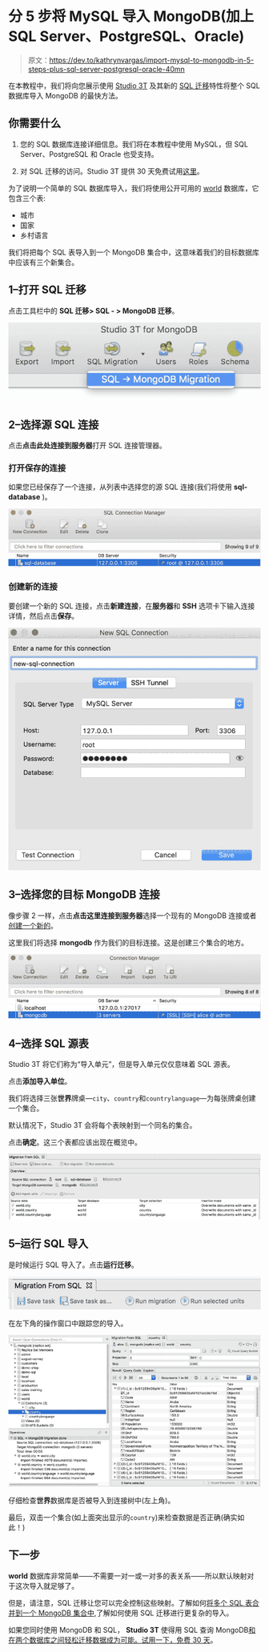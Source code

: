 # 分 5 步将 MySQL 导入 MongoDB(加上 SQL Server、PostgreSQL、Oracle)

> 原文：<https://dev.to/kathrynvargas/import-mysql-to-mongodb-in-5-steps-plus-sql-server-postgresql-oracle-40mn>

在本教程中，我们将向您展示使用 [Studio 3T](https://studio3t.com/) 及其新的 [SQL 迁移](https://studio3t.com/knowledge-base/articles/sql-to-mongodb-migration/)特性将整个 SQL 数据库导入 MongoDB 的最快方法。

## 你需要什么

1.  您的 SQL 数据库连接详细信息。我们将在本教程中使用 MySQL，但 SQL Server、PostgreSQL 和 Oracle 也受支持。

2.  对 SQL 迁移的访问。Studio 3T 提供 30 天免费试用[这里](https://studio3t.com/download/)。

为了说明一个简单的 SQL 数据库导入，我们将使用公开可用的 [world](https://dev.mysql.com/doc/world-setup/en/world-setup-installation.html) 数据库，它包含三个表:

*   城市
*   国家
*   乡村语言

我们将把每个 SQL 表导入到一个 MongoDB 集合中，这意味着我们的目标数据库中应该有三个新集合。

## 1–打开 SQL 迁移

点击工具栏中的 **SQL 迁移> SQL - > MongoDB 迁移**。

[![Open SQL Migration from the toolbar](img/940e12a3dc608acce5700d31774638ec.png "Open SQL Migration from the toolbar")](https://res.cloudinary.com/practicaldev/image/fetch/s--PJ0ohKYb--/c_limit%2Cf_auto%2Cfl_progressive%2Cq_auto%2Cw_880/https://studio3t.com/knowledge-base/wp-content/uploads/sql-migration-toolbar.png)

## 2–选择源 SQL 连接

点击**点击此处连接到服务器**打开 SQL 连接管理器。

### 打开保存的连接

如果您已经保存了一个连接，从列表中选择您的源 SQL 连接(我们将使用 **sql-database** )。

[![Open SQL Connection Manager](img/99c7538d7de0529ab31b746475f3b94e.png "Open SQL Connection Manager")](https://res.cloudinary.com/practicaldev/image/fetch/s--ZFHduIt3--/c_limit%2Cf_auto%2Cfl_progressive%2Cq_auto%2Cw_880/https://studio3t.com/knowledge-base/wp-content/uploads/open-sql-connection-manager.png)

### 创建新的连接

要创建一个新的 SQL 连接，点击**新建连接**，在**服务器**和 **SSH** 选项卡下输入连接详情，然后点击**保存**。

[![Create a new SQL connection](img/6d29111ca3781ecae1e3e6d98028d513.png "Create a new SQL connection")](https://res.cloudinary.com/practicaldev/image/fetch/s--ty22chCb--/c_limit%2Cf_auto%2Cfl_progressive%2Cq_auto%2Cw_880/https://studio3t.com/knowledge-base/wp-content/uploads/new-sql-connection.png)

## 3–选择您的目标 MongoDB 连接

像步骤 2 一样，点击**点击这里连接到服务器**选择一个现有的 MongoDB 连接或者[创建一个新的](https://studio3t.com/knowledge-base/articles/connect-to-mongodb/#create-a-new-connection-e-g-connect-to-mongodb-localhost)。

这里我们将选择 **mongodb** 作为我们的目标连接。这是创建三个集合的地方。

[![Choose target MongoDB connection](img/e2d9af75159a443fd7cd9a06093569a6.png "Choose target MongoDB connection")](https://res.cloudinary.com/practicaldev/image/fetch/s--u2T7HOQI--/c_limit%2Cf_auto%2Cfl_progressive%2Cq_auto%2Cw_880/https://studio3t.com/knowledge-base/wp-content/uploads/choose-target-mongodb-connection.png)

## 4–选择 SQL 源表

Studio 3T 将它们称为“导入单元”，但是导入单元仅仅意味着 SQL 源表。

点击**添加导入单位**。

我们将选择三张**世界**牌桌—`city`、`country`和`countrylanguage`—为每张牌桌创建一个集合。

默认情况下，Studio 3T 会将每个表映射到一个同名的集合。

点击**确定**。这三个表都应该出现在概览中。

[![All SQL source tables should then appear in the Overview tab](img/32153882550f66462663028d2e0d73da.png "All SQL source tables should then appear in the Overview tab")](https://res.cloudinary.com/practicaldev/image/fetch/s--3zqC7LU5--/c_limit%2Cf_auto%2Cfl_progressive%2Cq_auto%2Cw_880/https://studio3t.com/knowledge-base/wp-content/uploads/sql-source-tables.png)

## 5–运行 SQL 导入

是时候运行 SQL 导入了。点击**运行迁移**。

[![Click on Run Migration in the toolbar](img/ac8318f97a89a0ba142f7e9ebd22eb11.png "Click on Run Migration in the toolbar")](https://res.cloudinary.com/practicaldev/image/fetch/s--fmsbQtpT--/c_limit%2Cf_auto%2Cfl_progressive%2Cq_auto%2Cw_880/https://studio3t.com/knowledge-base/wp-content/uploads/run-migration.png)

在左下角的操作窗口中跟踪您的导入。

[![Track operations and double-check the MongoDB collections](img/b1f8be9c26735de69a298a2f88af9b30.png "Track operations and double-check the MongoDB collections")](https://res.cloudinary.com/practicaldev/image/fetch/s--6vcbzb5Z--/c_limit%2Cf_auto%2Cfl_progressive%2Cq_auto%2Cw_880/https://studio3t.com/knowledge-base/wp-content/uploads/operations-window-and-mongodb-collections.png)

仔细检查**世界**数据库是否被导入到连接树中(左上角)。

最后，双击一个集合(如上面突出显示的`country`)来检查数据是否正确(确实如此！)

## 下一步

**world** 数据库非常简单——不需要一对一或一对多的表关系——所以默认映射对于这次导入就足够了。

但是，请注意，SQL 迁移让您可以完全控制这些映射。了解如何[将多个 SQL 表合并到一个 MongoDB 集合中](https://dev.to/kathrynvargas/how-to-merge-multiple-sql-tables-into-one-mongodb-collection-50d8/),了解如何使用 SQL 迁移进行更复杂的导入。

如果您同时使用 MongoDB 和 SQL， **Studio 3T** 使得用 SQL 查询 MongoDB[和在两个数据库之间轻松迁移数据成为可能。](https://studio3t.com/knowledge-base/articles/sql-query/)[试用一下，免费 30 天](https://studio3t.com/download/)。